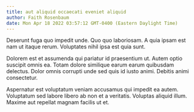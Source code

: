 ```yaml
---
title: aut aliquid occaecati eveniet aliquid
author: Faith Rosenbaum
date: Mon Apr 18 2022 03:57:12 GMT-0400 (Eastern Daylight Time)
---
```

Deserunt fuga quo impedit unde. Quo quo laboriosam. A quia ipsam est nam ut itaque rerum. Voluptates nihil ipsa est quia sunt.

 Dolorem est et assumenda qui pariatur id praesentium ut. Autem optio suscipit omnis ea. Totam dolore similique earum earum quibusdam delectus. Dolor omnis corrupti unde sed quis id iusto animi. Debitis animi consectetur.

 Aspernatur est voluptatum veniam accusamus qui impedit ea autem. Voluptatum sed labore libero ab non et a veritatis. Voluptas aliquid illum. Maxime aut repellat magnam facilis ut et.